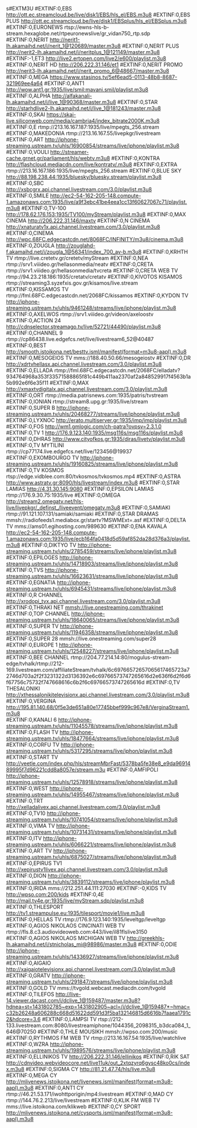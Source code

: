 s#EXTM3U
#EXTINF:0,EBS
http://ott.ec.streamcloud.be/live/disk1/EBS/hls_el/EBS.m3u8
#EXTINF:0,EBS PLUS
http://ott.ec.streamcloud.be/live/disk1/EBSplus/hls_el/EBSplus.m3u8
#EXTINF:0,EURONEWS
rtsp://ewns-hls-b-stream.hexaglobe.net/rtpeuronewslive/gr_vidan750_rtp.sdp
#EXTINF:0,NERIT
http://nerit1-lh.akamaihd.net/i/nerit_1@120689/master.m3u8
#EXTINF:0,NERIT PLUS
http://nerit2-lh.akamaihd.net/i/neritplus_1@121149/master.m3u8
#EXTINF:-1,ET3
http://live2.ertopen.com/live2/e600/playlist.m3u8
#EXTINF:0,NERIT HD
http://206.222.31.146/et1
#EXTINF:0,NERIT PROMO
http://nerit3-lh.akamaihd.net/i/nerit_promo_6@48667/master.m3u8
#EXTINF:0,MEGA
https://www.stasinos.tv/5ef6ead5-0113-48b8-8687-321969ee4a64
#EXTINF:0,ANT1
http://wow.ant1.gr:1935/live/smil:mavani.smil/playlist.m3u8
#EXTINF:0,ALPHA
http://alfakanali-lh.akamaihd.net/i/live_1@90368/master.m3u8
#EXTINF:0,STAR
http://starhdlive2-lh.akamaihd.net/i/live_1@181243/master.m3u8
#EXTINF:0,SKAI
https://skai-live.siliconweb.com/media/cambria4/index_bitrate2000K.m3u8
#EXTINF:0,E
rtmp://213.16.167.187:1935/live/mpegts_256.stream
#EXTINF:0,MAKEDONIA
rtmp://213.16.167.55/livepkgr/livestream
#EXTINF:0,ART
http://iphone-streaming.ustream.tv/uhls/16900854/streams/live/iphone/playlist.m3u8
#EXTINF:0,VOULI
http://streamer-cache.grnet.gr/parliament/hls/webtv.m3u8
#EXTINF:0,KONTRA
http://flashcloud.mediacdn.com/live/kontratv/.m3u8
#EXTINF:0,EXTRA
rtmp://213.16.167.186:1935/live/mpegts_256.stream
#EXTINF:0,BLUE SKY
http://88.198.238.44:1935/bluesky/bluesky.stream/playlist.m3u8
#EXTINF:0,SBC
http://xsbcgrx.api.channel.livestream.com/3.0/playlist.m3u8
#EXTINF:0,SMILE
http://ec2-54-162-205-148.compute-1.amazonaws.com:1935/live/a9f3ebc41be4eea1cc13f60627067c71/playlist.m3u8
#EXTINF:0,TV-100 
http://178.62.176.153:1935/TV100/myStream/playlist.m3u8
#EXTINF:0,MAX CINEMA
http://206.222.31.146/maxtv
#EXTINF:0,N CINEMA
http://xnaturatv1x.api.channel.livestream.com/3.0/playlist.m3u8
#EXTINF:0,CINEMA
http://wpc.68FC.edgecastcdn.net/8068FC/INFINITY/m3u8/cinema.m3u8
#EXTINF:0,ZOUGLA
http://zouglahd-f.akamaihd.net/i/zougla_1@56341/index_700_av-b.m3u8
#EXTINF:0,KRHTH TV
rtmp://live.cretetv.gr/cretetv/myStream
#EXTINF:0,NEA 
rtmp://srv1.viiideo.gr/hellasonmedia/neatv
#EXTINF:0,CRETA 
rtmp://srv1.viiideo.gr/hellasonmedia/tvcreta
#EXTINF:0,CRETA WEB TV
rtmp://94.23.218.186:1935/cretatv/cretatv
#EXTINF:0,KIVOTOS KISAMOS
rtmp://streaming3.syzefxis.gov.gr/kisamos/live.stream
#EXTINF:0,KISSAMOS TV
rtmp://fml.68FC.edgecastcdn.net/2068FC/kissamos
#EXTINF:0,KYDON TV
http://iphone-streaming.ustream.tv/uhls/9461248/streams/live/iphone/playlist.m3u8
#EXTINF:0,AXELWOS 
rtmp://srv1.viiideo.gr/videon/axeloostv
#EXTINF:0,ACTION 24
http://cdnselector.streamago.tv/live/52721/44490/playlist.m3u8
#EXTINF:0,CHANNEL 9
rtmp://cp86438.live.edgefcs.net/live/livestream6_52@40487
#EXTINF:0,BEST
http://smooth.istoikona.net/besttv.isml/manifest(format=m3u8-aapl).m3u8     
#EXTINF:0,MESOGEIOS TV
mms://188.40.50.66/mesogeiostv
#EXTINF:0,DR
http://xdrtvhellasx.api.channel.livestream.com/3.0/playlist.m3u8
#EXTINF:0,ELLADA
rtmp://fml.68FC.edgecastcdn.net/2068FC/elladatv?934764968a353f33571588865f81c449b411aa2370af2a848529917f4563b1a5b992e6f6e35f11
#EXTINF:0,MAX
http://xmaxtvdigitalx.api.channel.livestream.com/3.0/playlist.m3u8
#EXTINF:0,ORT
rtmp://media.patrisnews.com:1935/patris/tvstream
#EXTINF:0,IONIAN
rtmp://stream8.upg.gr:1935/live/stream
#EXTINF:0,SUPER B
http://iphone-streaming.ustream.tv/uhls/20468277/streams/live/iphone/playlist.m3u8
#EXTINF:0,LYXNOC
http://erato.multiserver.gr:1935/imp/imp/playlist.m3u8
#EXTINF:0,FOS
http://wm1.gmlogic.com/ch-patra?ovpsv=2.3.1.0
#EXTINF:0,TV 1
http://176.9.123.140:1935/msg116s/msg116s/playlist.m3u8
#EXTINF:0,DHRAS
http://www.cityofkos.gr:1935/diras/livetv/playlist.m3u8
#EXTINF:0,TV MYTILINI
rtmp://cp77174.live.edgefcs.net/live/123456@19937
#EXTINF:0,EXOMBOURGO TV
http://iphone-streaming.ustream.tv/uhls/19160825/streams/live/iphone/playlist.m3u8
#EXTINF:0,TV KOSMOS
rtsp://edge.vidblee.com:80/tvkosmos/tvkosmos.mp4
#EXTINF:0,ASTRA 
http://www.astratv.gr:8090/hls/livestream/index.m3u8
#EXTINF:0,STAR LAMIAS
http://4.31.30.145:9080
#EXTINF:0,EPSILON LAMIAS
rtmp://176.9.30.75:1935/live
#EXTINF:0,OMEGA 
http://stream2.omegatv.net/hls-live/livepkgr/_definst_/liveevent/omegatv.m3u8
#EXTINF:0,SAMIAKI 
rtmp://91.121.107.131/samiaki/samiaki
#EXTINF:0,STAR DRAMAS
mmsh://radiofeeds1.mediabox.gr/startv?MSWMExt=.asf
#EXTINF:0,DELTA TV
mms://ams01.egihosting.com/989630
#EXTINF:0,ENA KAVALA
http://ec2-54-162-205-148.compute-1.amazonaws.com:1935/live/ecb164fa0418d5d59af852da28d376a3/playlist.m3u8
#EXTINF:0,DIKTYO TV
http://iphone-streaming.ustream.tv/uhls/2785459/streams/live/iphone/playlist.m3u8
#EXTINF:0,EPILOGES
http://iphone-streaming.ustream.tv/uhls/14718903/streams/live/iphone/playlist.m3u8
#EXTINF:0,TVS
http://iphone-streaming.ustream.tv/uhls/16623631/streams/live/iphone/playlist.m3u8
#EXTINF:0,EGNATIA
http://iphone-streaming.ustream.tv/uhls/6945431/streams/live/iphone/playlist.m3u8
#EXTINF:0,R CHANNEL
http://xrodopi_tvx.api.channel.livestream.com/3.0/playlist.m3u8
#EXTINF:0,THRAKI NET
[mmsh://live.onestreaming.com/thrakinet](https://www.thrakinet.tv/thrakinet-live/)
#EXTINF:0,TOP CHANNEL
http://iphone-streaming.ustream.tv/uhls/18640065/streams/live/iphone/playlist.m3u8
#EXTINF:0,SUPER TV
http://iphone-streaming.ustream.tv/uhls/11946358/streams/live/iphone/playlist.m3u8
#EXTINF:0,SUPER 28
mmsh://live.onestreaming.com/super28
#EXTINF:0,EUROPE 1
http://iphone-streaming.ustream.tv/uhls/12548227/streams/live/iphone/playlist.m3u8
#EXTINF:0,BEE CHANNEL
rtmp://204.77.214.14:80/mogulus-stream-edge/tvhalk/rtmp://212-169.livestream.com/affiliateStream/tvhalk/6c69766572657065617465723a72746d703a2f2f3231322d3136392e6c69766573747265616d2e636f6d2f6d6f67756c75732f747668616c6b2f6c69766573747265616d
#EXTINF:0,TV THESALONIKI
http://xthessalonikitelevisionx.api.channel.livestream.com/3.0/playlist.m3u8
#EXTINF:0,VERGINA
http://195.81.140.68/0f5e3de651a80e17745bbef999c967e8/VerginaStream1.m3u8    
#EXTINF:0,KANALI 6
http://iphone-streaming.ustream.tv/uhls/11045578/streams/live/iphone/playlist.m3u8
#EXTINF:0,FLASH TV
http://iphone-streaming.ustream.tv/uhls/18477664/streams/live/iphone/playlist.m3u8
#EXTINF:0,CORFU TV
http://iphone-streaming.ustream.tv/uhls/5317295/streams/live/iphon/playlist.m3u8
#EXTINF:0,START TV
http://veetle.com/index.php/hls/streamMbrFast/5378ba5fe38e8_e9da9691489995f7d96221cdd8a8057e/stream.m3u
#EXTINF:0,AMFIPOLI
http://iphone-streaming.ustream.tv/uhls/12578918/streams/live/iphone/playlist.m3u8
#EXTINF:0,WEST
http://iphone-streaming.ustream.tv/uhls/14955467/streams/live/iphone/playlist.m3u8
#EXTINF:0,TRT
http://xelladalivex.api.channel.livestream.com/3.0/playlist.m3u8
#EXTINF:0,TV10
http://iphone-streaming.ustream.tv/uhls/10741054/streams/live/iphone/playlist.m3u8
#EXTINF:0,VIMA TV
http://iphone-streaming.ustream.tv/uhls/10731431/streams/live/iphone/playlist.m3u8
#EXTINF:0,ITV
http://iphone-streaming.ustream.tv/uhls/6066221/streams/live/iphone/playlist.m3u8
#EXTINF:0,ART TV
http://iphone-streaming.ustream.tv/uhls/6875027/streams/live/iphone/playlist.m3u8
#EXTINF:0,EPIRUS TV1
http://xepirustv1livex.api.channel.livestream.com/3.0/playlist.m3u8
#EXTINF:0,DION
http://iphone-streaming.ustream.tv/uhls/3839112/streams/live/iphone/playlist.m3u8
#EXTINF:0,IRIDA
mms://212.251.44.111:27030
#EXTINF:-0,KIDS TV
http://wpso.com:200/kids
#EXTINF:0,4E
http://mail.tv4e.gr:1935/live/myStream.sdp/playlist.m3u8
#EXTINF:0,THLESPORT
http://tv1.streampulse.eu:1935/tilesport/movie1/live.m3u8
#EXTINF:0,HELLAS TV
rtmp://176.9.123.140:1935/leveltgp/leveltgp
#EXTINF:0,AGIOS NIKOLAOS CINCINATI WEB TV
rtmp://fls.8.c3.audiovideoweb.com:443/live/il81flslive3150
#EXTINF:0,AGIOS NIKOLAOS MICHIGAN WEB TV
http://greekhls-lh.akamaihd.net/i/stnicholas_mi@98986/master.m3u8
#EXTINF:0,ODIE
http://iphone-streaming.ustream.tv/uhls/14336927/streams/live/iphone/playlist.m3u8
#EXTINF:0,AIGAIO
http://xaigaiotelevisionx.api.channel.livestream.com/3.0/playlist.m3u8
#EXTINF:0,GRATV
http://iphone-streaming.ustream.tv/uhls/291847/streams/live/iphone/playlist.m3u8
#EXTINF:0,GOLD TV
mms://tvgold.webcast.mediacdn.com/tvgold
#EXTINF:0,TILEFOS
http://live-14.viewer.dacast.com/i/dclive_1@159487/master.m3u8?hdnea=st=1431802785~exp=1431802905~acl=/i/dclive_1@159487*~hmac=c32b26248a606288c668d51622dd591d3f5ba132146815d6616b7faaea1791c2&hdcore=3.6
#EXTINF:0,LAMPSI TV
rtsp://212-133.livestream.com:8080/livestreamiphone/1044356_2098315_b3dca084_1_646@70250
#EXTINF:0,THLE MOUSIKH
mmsh://wpso.com:200/music
#EXTINF:0,RYTHMOS FM WEB TV
rtmp://213.16.167.54:1935/live/watchlive
#EXTINF:0,WZRA
http://iphone-streaming.ustream.tv/uhls/1989576/streams/live/iphone/playlist.m3u8
#EXTINF:0,ELLINIKOS TV
http://206.222.31.146/ellinikos
#EXTINF:0,RIK SAT
http://cdnvideo.webvideocore.net/live11uk/out_2xtqzyrq6gysc48ko0cs/index.m3u8
#EXTINF:0,SIGMA CY
http://81.21.47.74/hls/live.m3u8
#EXTINF:0,MEGA CY
http://mlivenews.istoikona.net/livenews.isml/manifest(format=m3u8-aapl).m3u8
#EXTINF:0,ANT1 CY
rtmp://46.21.53.171/iwohttporigin/mp4:livestream
#EXTINF:0,MAD CY
rtmp://144.76.2.213/live/livestream
#EXTINF:0,KLIK FM WEB TV
mms://live.istoikona.com/klikweb
#EXTINF:0,CY SPORT
http://mlivenews.istoikona.net/cysports.isml/manifest(format=m3u8-aapl).m3u8
